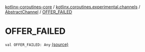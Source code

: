 [kotlinx-coroutines-core](../../index.md) / [kotlinx.coroutines.experimental.channels](../index.md) / [AbstractChannel](index.md) / [OFFER_FAILED](.)

# OFFER_FAILED

`val OFFER_FAILED: Any` [(source)](http://github.com/kotlin/kotlinx.coroutines/tree/master/kotlinx-coroutines-core/src/main/kotlin/kotlinx/coroutines/experimental/channels/AbstractChannel.kt#L229)